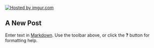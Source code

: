 <a href="http://imgur.com/MgAT3oT"><img src="http://i.imgur.com/MgAT3oT.png?1" title="Hosted by imgur.com" /></a>

## A New Post

Enter text in [Markdown](http://daringfireball.net/projects/markdown/). Use the toolbar above, or click the **?** button for formatting help.
